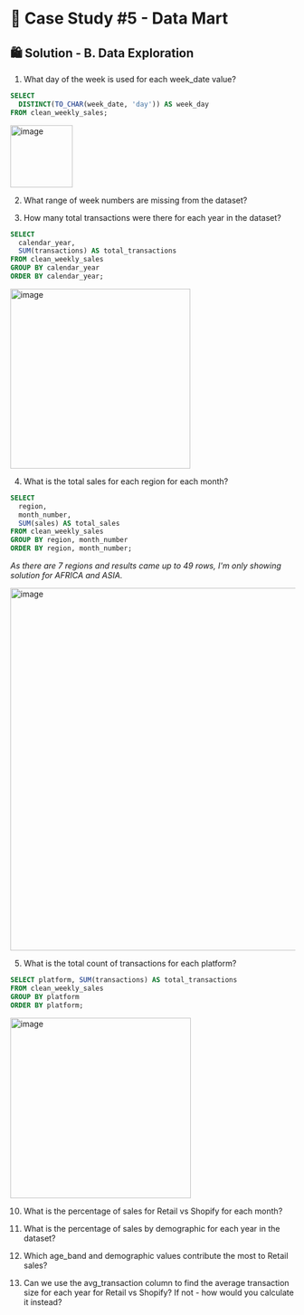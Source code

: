 # 🛒 Case Study #5 - Data Mart

## 🛍 Solution - B. Data Exploration

1. What day of the week is used for each week_date value?

````sql
SELECT 
  DISTINCT(TO_CHAR(week_date, 'day')) AS week_day
FROM clean_weekly_sales;
````

<img width="110" alt="image" src="https://user-images.githubusercontent.com/81607668/131616348-81580d0e-b919-439a-821d-7997d958f59e.png">

2. What range of week numbers are missing from the dataset?

3. How many total transactions were there for each year in the dataset?

````sql
SELECT 
  calendar_year, 
  SUM(transactions) AS total_transactions
FROM clean_weekly_sales
GROUP BY calendar_year
ORDER BY calendar_year;
````

<img width="318" alt="image" src="https://user-images.githubusercontent.com/81607668/131616261-82cb0fca-2d55-4bd0-8859-508e0fda23ec.png">

4. What is the total sales for each region for each month?

````sql
SELECT 
  region, 
  month_number, 
  SUM(sales) AS total_sales
FROM clean_weekly_sales
GROUP BY region, month_number
ORDER BY region, month_number;
````

_As there are 7 regions and results came up to 49 rows, I'm only showing solution for AFRICA and ASIA._

<img width="641" alt="image" src="https://user-images.githubusercontent.com/81607668/131622450-4bb787d6-8481-4798-acda-67db888e925b.png">

5. What is the total count of transactions for each platform?

````sql
SELECT platform, SUM(transactions) AS total_transactions
FROM clean_weekly_sales
GROUP BY platform
ORDER BY platform;
````

<img width="319" alt="image" src="https://user-images.githubusercontent.com/81607668/131622827-35d01869-ab06-45f9-b5ac-6e9b6be8d74e.png">

10. What is the percentage of sales for Retail vs Shopify for each month?



12. What is the percentage of sales by demographic for each year in the dataset?
13. Which age_band and demographic values contribute the most to Retail sales?
14. Can we use the avg_transaction column to find the average transaction size for each year for Retail vs Shopify? If not - how would you calculate it instead?

